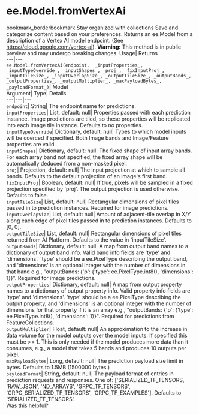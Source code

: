  
#  ee.Model.fromVertexAi
bookmark_borderbookmark Stay organized with collections  Save and categorize content based on your preferences.
Returns an ee.Model from a description of a Vertex AI model endpoint. (See https://cloud.google.com/vertex-ai). **Warning:** This method is in public preview and may undergo breaking changes.
Usage| Returns  
---|---  
`ee.Model.fromVertexAi(endpoint,  _inputProperties_, _inputTypeOverride_, _inputShapes_, _proj_, _fixInputProj_, _inputTileSize_, _inputOverlapSize_, _outputTileSize_, _outputBands_, _outputProperties_, _outputMultiplier_, _maxPayloadBytes_, _payloadFormat_)`| Model  
Argument| Type| Details  
---|---|---  
`endpoint`| String| The endpoint name for predictions.  
`inputProperties`| List, default: null| Properties passed with each prediction instance. Image predictions are tiled, so these properties will be replicated into each image tile instance. Defaults to no properties.  
`inputTypeOverride`| Dictionary, default: null| Types to which model inputs will be coerced if specified. Both Image bands and Image/Feature properties are valid.  
`inputShapes`| Dictionary, default: null| The fixed shape of input array bands. For each array band not specified, the fixed array shape will be automatically deduced from a non-masked pixel.  
`proj`| Projection, default: null| The input projection at which to sample all bands. Defaults to the default projection of an image's first band.  
`fixInputProj`| Boolean, default: null| If true, pixels will be sampled in a fixed projection specified by 'proj'. The output projection is used otherwise. Defaults to false.  
`inputTileSize`| List, default: null| Rectangular dimensions of pixel tiles passed in to prediction instances. Required for image predictions.  
`inputOverlapSize`| List, default: null| Amount of adjacent-tile overlap in X/Y along each edge of pixel tiles passed in to prediction instances. Defaults to [0, 0].  
`outputTileSize`| List, default: null| Rectangular dimensions of pixel tiles returned from AI Platform. Defaults to the value in 'inputTileSize'.  
`outputBands`| Dictionary, default: null| A map from output band names to a dictionary of output band info. Valid band info fields are 'type' and 'dimensions'. 'type' should be a ee.PixelType describing the output band, and 'dimensions' is an optional integer with the number of dimensions in that band e.g., "outputBands: {'p': {'type': ee.PixelType.int8(), 'dimensions': 1}}". Required for image predictions.  
`outputProperties`| Dictionary, default: null| A map from output property names to a dictionary of output property info. Valid property info fields are 'type' and 'dimensions'. 'type' should be a ee.PixelType describing the output property, and 'dimensions' is an optional integer with the number of dimensions for that property if it is an array e.g., "outputBands: {'p': {'type': ee.PixelType.int8(), 'dimensions': 1}}". Required for predictions from FeatureCollections.  
`outputMultiplier`| Float, default: null| An approximation to the increase in data volume for the model outputs over the model inputs. If specified this must be >= 1. This is only needed if the model produces more data than it consumes, e.g., a model that takes 5 bands and produces 10 outputs per pixel.  
`maxPayloadBytes`| Long, default: null| The prediction payload size limit in bytes. Defaults to 1.5MB (1500000 bytes.)  
`payloadFormat`| String, default: null| The payload format of entries in prediction requests and responses. One of: ['SERIALIZED_TF_TENSORS, 'RAW_JSON', 'ND_ARRAYS', 'GRPC_TF_TENSORS', 'GRPC_SERIALIZED_TF_TENSORS', 'GRPC_TF_EXAMPLES']. Defaults to 'SERIALIZED_TF_TENSORS'.  
Was this helpful?

